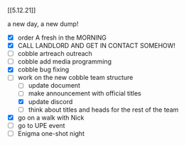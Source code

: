 [[5.12.21]]

a new day, a new dump!

- [x] order A fresh in the MORNING
- [x] CALL LANDLORD AND GET IN CONTACT SOMEHOW!
- [ ] cobble artreach outreach
- [ ] cobble add media programming
- [x] cobble bug fixing
- [ ] work on the new cobble team structure
	- [ ] update document
	- [ ] make announcement with official titles
	- [x] update discord
	- [ ] think about titles and heads for the rest of the team
- [x] go on a walk with Nick
- [ ] go to UPE event
- [ ] Enigma one-shot night